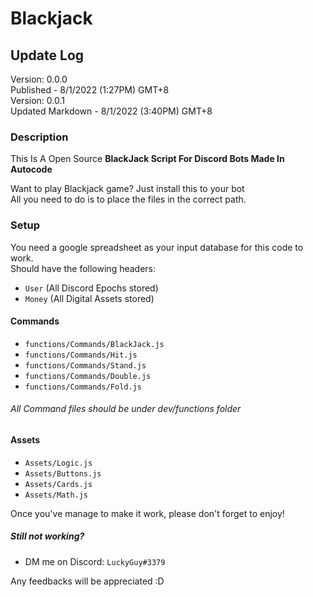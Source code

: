 # Blackjack

## Update Log
Version: 0.0.0<br>
Published - 8/1/2022 (1:27PM) GMT+8<br>
Version: 0.0.1<br>
Updated Markdown - 8/1/2022 (3:40PM) GMT+8

### Description

This Is A Open Source **BlackJack Script For Discord Bots Made In Autocode**

Want to play Blackjack game? Just install this to your bot<br>
All you need to do is to place the files in the correct path.

### Setup
You need a google spreadsheet as your input database for this code to work.<br>
Should have the following headers:
- `User` (All Discord Epochs stored)
- `Money` (All Digital Assets stored)

#### Commands
- `functions/Commands/BlackJack.js`
- `functions/Commands/Hit.js`
- `functions/Commands/Stand.js`
- `functions/Commands/Double.js`
- `functions/Commands/Fold.js`

###### All Command files should be under dev/functions folder

#### Assets
- `Assets/Logic.js`
- `Assets/Buttons.js`
- `Assets/Cards.js`
- `Assets/Math.js`

Once you've manage to make it work, please don't forget to enjoy!
##### Still not working?
- DM me on Discord: `LuckyGuy#3379`

Any feedbacks will be appreciated :D
